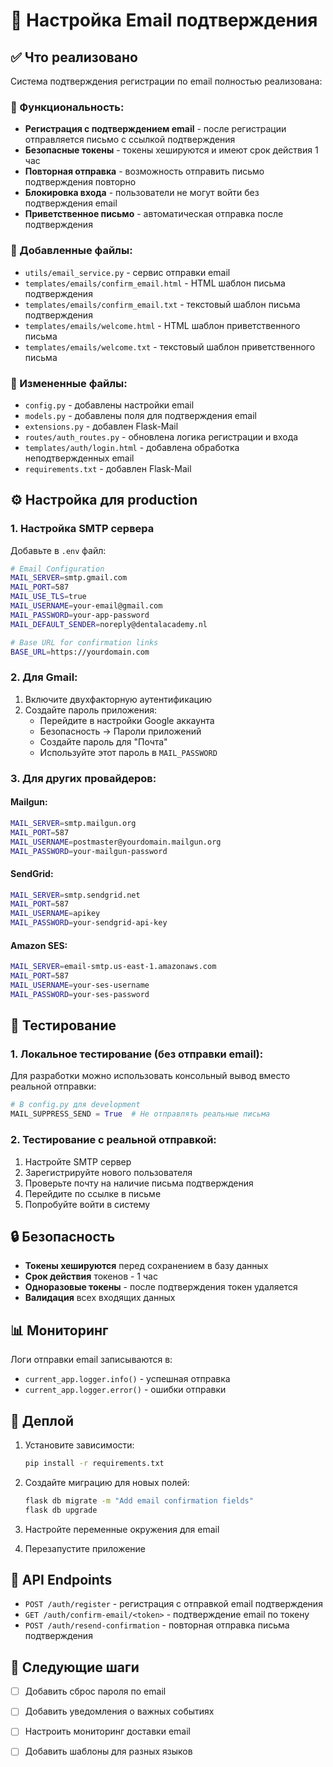 # 📧 Настройка Email подтверждения

## ✅ Что реализовано

Система подтверждения регистрации по email полностью реализована:

### 🔧 Функциональность:
- **Регистрация с подтверждением email** - после регистрации отправляется письмо с ссылкой подтверждения
- **Безопасные токены** - токены хешируются и имеют срок действия 1 час
- **Повторная отправка** - возможность отправить письмо подтверждения повторно
- **Блокировка входа** - пользователи не могут войти без подтверждения email
- **Приветственное письмо** - автоматическая отправка после подтверждения

### 📁 Добавленные файлы:
- `utils/email_service.py` - сервис отправки email
- `templates/emails/confirm_email.html` - HTML шаблон письма подтверждения
- `templates/emails/confirm_email.txt` - текстовый шаблон письма подтверждения
- `templates/emails/welcome.html` - HTML шаблон приветственного письма
- `templates/emails/welcome.txt` - текстовый шаблон приветственного письма

### 🔄 Измененные файлы:
- `config.py` - добавлены настройки email
- `models.py` - добавлены поля для подтверждения email
- `extensions.py` - добавлен Flask-Mail
- `routes/auth_routes.py` - обновлена логика регистрации и входа
- `templates/auth/login.html` - добавлена обработка неподтвержденных email
- `requirements.txt` - добавлен Flask-Mail

## ⚙️ Настройка для production

### 1. Настройка SMTP сервера

Добавьте в `.env` файл:

```bash
# Email Configuration
MAIL_SERVER=smtp.gmail.com
MAIL_PORT=587
MAIL_USE_TLS=true
MAIL_USERNAME=your-email@gmail.com
MAIL_PASSWORD=your-app-password
MAIL_DEFAULT_SENDER=noreply@dentalacademy.nl

# Base URL for confirmation links
BASE_URL=https://yourdomain.com
```

### 2. Для Gmail:

1. Включите двухфакторную аутентификацию
2. Создайте пароль приложения:
   - Перейдите в настройки Google аккаунта
   - Безопасность → Пароли приложений
   - Создайте пароль для "Почта"
   - Используйте этот пароль в `MAIL_PASSWORD`

### 3. Для других провайдеров:

#### Mailgun:
```bash
MAIL_SERVER=smtp.mailgun.org
MAIL_PORT=587
MAIL_USERNAME=postmaster@yourdomain.mailgun.org
MAIL_PASSWORD=your-mailgun-password
```

#### SendGrid:
```bash
MAIL_SERVER=smtp.sendgrid.net
MAIL_PORT=587
MAIL_USERNAME=apikey
MAIL_PASSWORD=your-sendgrid-api-key
```

#### Amazon SES:
```bash
MAIL_SERVER=email-smtp.us-east-1.amazonaws.com
MAIL_PORT=587
MAIL_USERNAME=your-ses-username
MAIL_PASSWORD=your-ses-password
```

## 🧪 Тестирование

### 1. Локальное тестирование (без отправки email):

Для разработки можно использовать консольный вывод вместо реальной отправки:

```python
# В config.py для development
MAIL_SUPPRESS_SEND = True  # Не отправлять реальные письма
```

### 2. Тестирование с реальной отправкой:

1. Настройте SMTP сервер
2. Зарегистрируйте нового пользователя
3. Проверьте почту на наличие письма подтверждения
4. Перейдите по ссылке в письме
5. Попробуйте войти в систему

## 🔒 Безопасность

- **Токены хешируются** перед сохранением в базу данных
- **Срок действия** токенов - 1 час
- **Одноразовые токены** - после подтверждения токен удаляется
- **Валидация** всех входящих данных

## 📊 Мониторинг

Логи отправки email записываются в:
- `current_app.logger.info()` - успешная отправка
- `current_app.logger.error()` - ошибки отправки

## 🚀 Деплой

1. Установите зависимости:
   ```bash
   pip install -r requirements.txt
   ```

2. Создайте миграцию для новых полей:
   ```bash
   flask db migrate -m "Add email confirmation fields"
   flask db upgrade
   ```

3. Настройте переменные окружения для email

4. Перезапустите приложение

## 📝 API Endpoints

- `POST /auth/register` - регистрация с отправкой email подтверждения
- `GET /auth/confirm-email/<token>` - подтверждение email по токену
- `POST /auth/resend-confirmation` - повторная отправка письма подтверждения

## 🎯 Следующие шаги

- [ ] Добавить сброс пароля по email
- [ ] Добавить уведомления о важных событиях
- [ ] Настроить мониторинг доставки email
- [ ] Добавить шаблоны для разных языков


